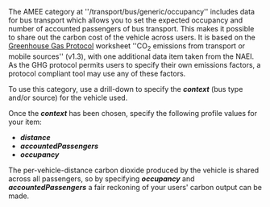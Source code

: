 The AMEE category at ''/transport/bus/generic/occupancy'' includes data
for bus transport which allows you to set the expected occupancy and
number of accounted passengers of bus transport. This makes it possible
to share out the carbon cost of the vehicle across users. It is based on
the [Greenhouse Gas Protocol](Greenhouse_Gas_Protocol) worksheet
''CO<sub>2</sub> emissions from transport or mobile sources'' (v1.3), with one
additional data item taken from the NAEI. As the GHG protocol permits
users to specify their own emissions factors, a protocol compliant tool
may use any of these factors.

To use this category, use a drill-down to specify the ***context*** (bus
type and/or source) for the vehicle used.

Once the ***context*** has been chosen, specify the following profile
values for your item:

  - ***distance***
  - ***accountedPassengers***
  - ***occupancy***

The per-vehicle-distance carbon dioxide produced by the vehicle is
shared across all passengers, so by specifying ***occupancy*** and
***accountedPassengers*** a fair reckoning of your users' carbon output
can be made.

